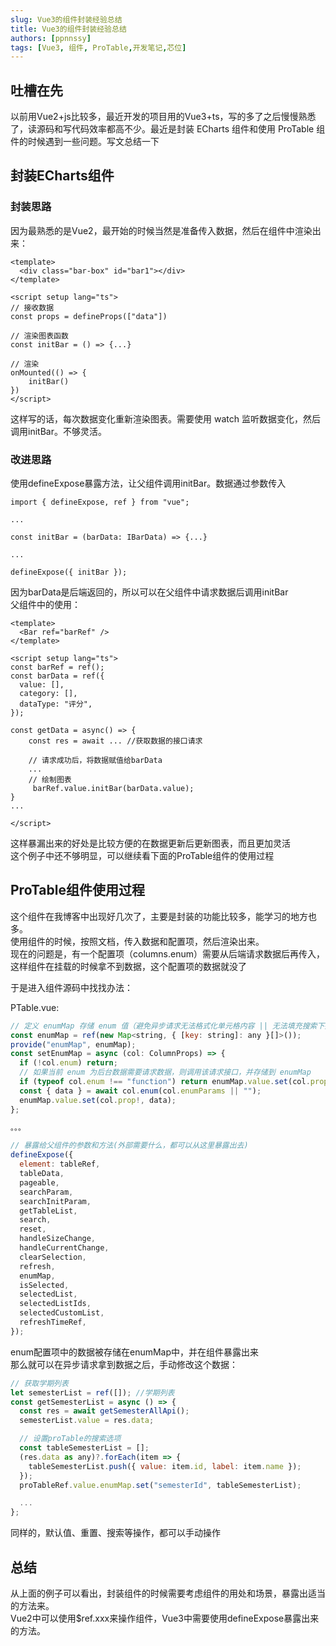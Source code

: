 ```yaml
---
slug: Vue3的组件封装经验总结
title: Vue3的组件封装经验总结
authors: [ppnnssy]
tags: [Vue3, 组件, ProTable,开发笔记,芯位]
---
```


## 吐槽在先
以前用Vue2+js比较多，最近开发的项目用的Vue3+ts，写的多了之后慢慢熟悉了，读源码和写代码效率都高不少。最近是封装 ECharts 组件和使用 ProTable 组件的时候遇到一些问题。写文总结一下

## 封装ECharts组件

### 封装思路
因为最熟悉的是Vue2，最开始的时候当然是准备传入数据，然后在组件中渲染出来：

```vue
<template>
  <div class="bar-box" id="bar1"></div>
</template>

<script setup lang="ts">
// 接收数据
const props = defineProps(["data"])

// 渲染图表函数
const initBar = () => {...}

// 渲染
onMounted(() => {
    initBar()
})
</script>
```
这样写的话，每次数据变化重新渲染图表。需要使用 watch 监听数据变化，然后调用initBar。不够灵活。

### 改进思路
使用defineExpose暴露方法，让父组件调用initBar。数据通过参数传入
```vue
import { defineExpose, ref } from "vue";

...

const initBar = (barData: IBarData) => {...}

...

defineExpose({ initBar });
```
因为barData是后端返回的，所以可以在父组件中请求数据后调用initBar<br/>
父组件中的使用：

```vue
<template>
  <Bar ref="barRef" />
</template>

<script setup lang="ts">
const barRef = ref();
const barData = ref({
  value: [],
  category: [],
  dataType: "评分",
});

const getData = async() => {
    const res = await ... //获取数据的接口请求

    // 请求成功后，将数据赋值给barData
    ...
    // 绘制图表
     barRef.value.initBar(barData.value);
}
...

</script>
```

这样暴漏出来的好处是比较方便的在数据更新后更新图表，而且更加灵活<br/>
这个例子中还不够明显，可以继续看下面的ProTable组件的使用过程

## ProTable组件使用过程
这个组件在我博客中出现好几次了，主要是封装的功能比较多，能学习的地方也多。<br/>
使用组件的时候，按照文档，传入数据和配置项，然后渲染出来。<br/>
现在的问题是，有一个配置项（columns.enum）需要从后端请求数据后再传入，这样组件在挂载的时候拿不到数据，这个配置项的数据就没了

于是进入组件源码中找找办法：

PTable.vue:
```js 
// 定义 enumMap 存储 enum 值（避免异步请求无法格式化单元格内容 || 无法填充搜索下拉选择）
const enumMap = ref(new Map<string, { [key: string]: any }[]>());
provide("enumMap", enumMap);
const setEnumMap = async (col: ColumnProps) => {
  if (!col.enum) return;
  // 如果当前 enum 为后台数据需要请求数据，则调用该请求接口，并存储到 enumMap
  if (typeof col.enum !== "function") return enumMap.value.set(col.prop!, col.enum!);
  const { data } = await col.enum(col.enumParams || "");
  enumMap.value.set(col.prop!, data);
};

。。。

// 暴露给父组件的参数和方法(外部需要什么，都可以从这里暴露出去)
defineExpose({
  element: tableRef,
  tableData,
  pageable,
  searchParam,
  searchInitParam,
  getTableList,
  search,
  reset,
  handleSizeChange,
  handleCurrentChange,
  clearSelection,
  refresh,
  enumMap,
  isSelected,
  selectedList,
  selectedListIds,
  selectedCustomList,
  refreshTimeRef,
});
```

enum配置项中的数据被存储在enumMap中，并在组件暴露出来<br/>
那么就可以在异步请求拿到数据之后，手动修改这个数据：

```js
// 获取学期列表
let semesterList = ref([]); //学期列表
const getSemesterList = async () => {
  const res = await getSemesterAllApi();
  semesterList.value = res.data;

  // 设置proTable的搜索选项
  const tableSemesterList = [];
  (res.data as any)?.forEach(item => {
    tableSemesterList.push({ value: item.id, label: item.name });
  });
  proTableRef.value.enumMap.set("semesterId", tableSemesterList);

  ...
};
```

同样的，默认值、重置、搜索等操作，都可以手动操作

## 总结
从上面的例子可以看出，封装组件的时候需要考虑组件的用处和场景，暴露出适当的方法来。<br/>
Vue2中可以使用$ref.xxx来操作组件，Vue3中需要使用defineExpose暴露出来的方法。

